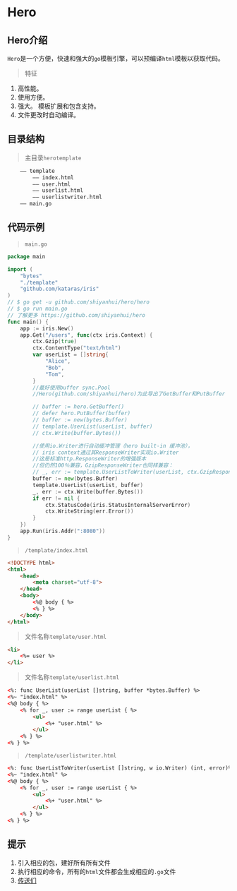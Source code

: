 # Hero
## Hero介绍
`Hero`是一个方便，快速和强大的`go`模板引擎，可以预编译`html`模板以获取代码。 
> 特征
1. 高性能。
2. 使用方便。
3. 强大。 模板扩展和包含支持。
4. 文件更改时自动编译。
## 目录结构
> 主目录`herotemplate`

```html
    —— template
        —— index.html
        —— user.html
        —— userlist.html
        —— userlistwriter.html
    —— main.go
```
## 代码示例
> `main.go`

```go
package main

import (
	"bytes"
	"./template"
	"github.com/kataras/iris"
)
// $ go get -u github.com/shiyanhui/hero/hero
// $ go run main.go
// 了解更多 https://github.com/shiyanhui/hero
func main() {
	app := iris.New()
	app.Get("/users", func(ctx iris.Context) {
		ctx.Gzip(true)
		ctx.ContentType("text/html")
		var userList = []string{
			"Alice",
			"Bob",
			"Tom",
		}
		//最好使用buffer sync.Pool
		//Hero(github.com/shiyanhui/hero)为此导出了GetBuffer和PutBuffer

		// buffer := hero.GetBuffer()
		// defer hero.PutBuffer(buffer)
		// buffer := new(bytes.Buffer)
		// template.UserList(userList, buffer)
		// ctx.Write(buffer.Bytes())

		//使用io.Writer进行自动缓冲管理（hero built-in 缓冲池），
		// iris context通过其ResponseWriter实现io.Writer
		//这是标准http.ResponseWriter的增强版本
		//但仍然100％兼容，GzipResponseWriter也同样兼容：
		// _, err := template.UserListToWriter(userList, ctx.GzipResponseWriter())
		buffer := new(bytes.Buffer)
		template.UserList(userList, buffer)
		_, err := ctx.Write(buffer.Bytes())
		if err != nil {
			ctx.StatusCode(iris.StatusInternalServerError)
			ctx.WriteString(err.Error())
		}
	})
	app.Run(iris.Addr(":8080"))
}
```
> `/template/index.html`

```html
<!DOCTYPE html>
<html>
    <head>
        <meta charset="utf-8">
    </head>
    <body>
        <%@ body { %>
        <% } %>
    </body>
</html>
```
> 文件名称`template/user.html`

```html
<li>
    <%= user %>
</li>
```
> 文件名称`template/userlist.html`

```html
<%: func UserList(userList []string, buffer *bytes.Buffer) %>
<%~ "index.html" %>
<%@ body { %>
    <% for _, user := range userList { %>
        <ul>
            <%+ "user.html" %>
        </ul>
    <% } %>
<% } %>
```
> `/template/userlistwriter.html`
```html
<%: func UserListToWriter(userList []string, w io.Writer) (int, error)%>
<%~ "index.html" %>
<%@ body { %>
    <% for _, user := range userList { %>
        <ul>
            <%+ "user.html" %>
        </ul>
    <% } %>
<% } %>
```
## 提示
1. 引入相应的包，建好所有所有文件
2. 执行相应的命令，所有的`html`文件都会生成相应的`.go`文件
3. [传送们](https://github.com/shiyanhui/hero)